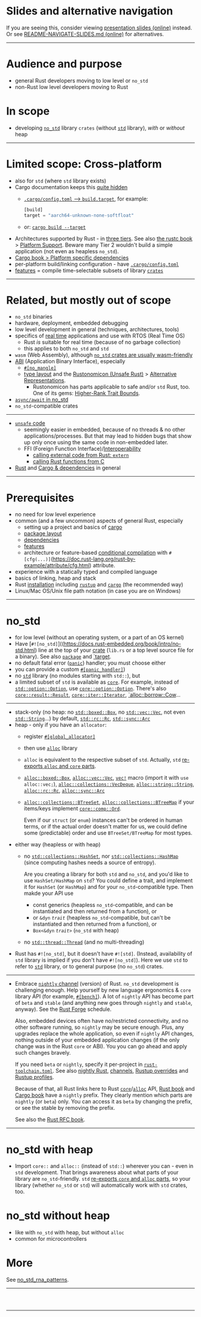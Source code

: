 <!-- The following comment hides this section from being shown by
     https://peter-kehl.github.io/no_std_rust_libs.
-->
<!-- .slide: data-visibility="hidden" -->
# Slides and alternative navigation

If you are seeing this, consider viewing [presentation slides
(online)](https://peter-kehl.github.io/no_std_rust_libs) instead. Or see [README-NAVIGATE-SLIDES.md
(online)](https://github.com/peter-kehl/present_on_github_with_reveal.js/blob/main/README-NAVIGATE-SLIDES.md)
for alternatives.

---

# Audience and purpose

- general Rust developers moving to low level or `no_std`
- non-Rust low level developers moving to Rust

# In scope

- developing [`no_std`](https://docs.rust-embedded.org/book/intro/no-std.html) library `crates`
   (without [`std`](https://doc.rust-lang.org/nightly/std/) library), _with_ or _without_ heap

---

# Limited scope: Cross-platform

- also for `std` (where `std` library exists)
- Cargo documentation keeps this [quite
   hidden](https://doc.rust-lang.org/nightly/cargo/faq.html#does-cargo-handle-multi-platform-packages-or-cross-compilation)
  - [`.cargo/config.toml` -->
      `build.target`](https://doc.rust-lang.org/nightly/cargo/reference/config.html#buildtarget),
      for example:

      ```rust
      [build]
      target = "aarch64-unknown-none-softfloat"
      ```

  - or: [`cargo build
      --target`](https://doc.rust-lang.org/nightly/cargo/commands/cargo-build.html#compilation-options)
- Architectures supported by Rust - in [three
   tiers](https://doc.rust-lang.org/nightly/rustc/target-tier-policy.html). See also [the rustc
   book](https://doc.rust-lang.org/nightly/rustc) > [Platform
   Support](https://doc.rust-lang.org/nightly/rustc/platform-support.html). Beware many Tier 2
   wouldn't build a simple application (not even as heapless `no_std`).
- [Cargo book > Platform specific
   dependencies](https://doc.rust-lang.org/nightly/cargo/reference/specifying-dependencies.html#platform-specific-dependencies)
- per-platform build/linking configuration - have
   [`.cargo/config.toml`](https://doc.rust-lang.org/cargo/reference/config.html)
- [features](https://doc.rust-lang.org/nightly/cargo/reference/features.html) = compile
  time-selectable subsets of library
  [`crates`](https://doc.rust-lang.org/nightly/cargo/appendix/glossary.html#crate)

---

# Related, but mostly out of scope

- `no_std` binaries
- hardware, deployment, embedded debugging
- low level development in general (techniques, architectures, tools)
- specifics of [real
  time](https://doc.rust-lang.org/nightly/embedded-book/interoperability/index.html#interoperability-with-rtoss)
  applications and use with RTOS (Real Time OS)
  - Rust _is_ suitable for real time (because of no garbage collection)
  - this applies to both `no_std` and `std`
- `wasm` (Web Assembly), although [`no_std` crates are usually
   wasm-friendly](https://rahul-thakoor.github.io/using-no-standard-library-crates-with-webassembly)
- [ABI](https://doc.rust-lang.org/nightly/reference/abi.html) (Application Binary Interface),
   especially
  - [`#[no_mangle]`](https://doc.rust-lang.org/nightly/reference/abi.html#the-no_mangle-attribute)
  - [type layout](https://doc.rust-lang.org/nightly/reference/type-layout.html) and the
     [Rustonomicon (Unsafe Rust)](https://doc.rust-lang.org/nightly/nomicon) > [Alternative
     Representations](https://doc.rust-lang.org/nightly/nomicon/other-reprs.html).
    - Rustonomicon has parts applicable to safe and/or `std` Rust, too. One of its gems:
       [Higher-Rank Trait Bounds](https://doc.rust-lang.org/nightly/nomicon/hrtb.html).
- [`async/await` in no_std](https://ferrous-systems.com/blog/stable-async-on-embedded)
- `no_std`-compatible crates

---

- [`unsafe` code](https://doc.rust-lang.org/nightly/book/ch19-01-unsafe-rust.html)
  - seemingly easier in embedded, because of no threads & no other applications/processes. But that
    may lead to hidden bugs that show up only once using the same code in non-embedded later.
  - FFI (Foreign Function
     Interface)/[Interoperability](https://doc.rust-lang.org/nightly/embedded-book/interoperability/index.html)
    - [calling external code from Rust:
       `extern`](https://doc.rust-lang.org/nightly/book/ch19-01-unsafe-rust.html#using-extern-functions-to-call-external-code)
    - [calling Rust functions from
       C](https://dev.to/dandyvica/how-to-call-rust-functions-from-c-on-linux-h37)
- [Rust](https://doc.rust-lang.org) and [Cargo &
   dependencies](https://doc.rust-lang.org/nightly/cargo/reference/specifying-dependencies.html) in
   general

---

# Prerequisites

- no need for low level experience
- common (and a few uncommon) aspects of general Rust, especially
  - setting up a project and basics of
     [cargo](https://doc.rust-lang.org/nightly/book/ch01-03-hello-cargo.html)
  - [package layout](https://doc.rust-lang.org/nightly/cargo/guide/project-layout.html)
  - [dependencies](https://doc.rust-lang.org/nightly/cargo/guide/dependencies.html)
  - [features](https://doc.rust-lang.org/nightly/cargo/reference/features.html)
  - architecture or feature-based [conditional
     compilation](https://doc.rust-lang.org/nightly/reference/conditional-compilation.html) with
     `#[cfg(...)]`(<https://doc.rust-lang.org/rust-by-example/attribute/cfg.html>) attribute.
- experience with a statically typed and compiled language
- basics of linking, heap and stack
- Rust [installation](https://doc.rust-lang.org/nightly/book/ch01-01-installation.html) including
   [`rustup`](https://rust-lang.github.io/rustup) and
   [`cargo`](https://doc.rust-lang.org/nightly/cargo) (the recommended way)
- Linux/Mac OS/Unix file path notation (in case you are on Windows)

---

# no_std

- for low level (without an operating system, or a part of an OS kernel)
- Have [`#![no_std]`]((<https://docs.rust-embedded.org/book/intro/no-std.html>) line at the top of
   your [crate](https://doc.rust-lang.org/nightly/cargo/appendix/glossary.html#crate) (`lib.rs` or a
   top level source file for a binary). See also
   [`package`](https://doc.rust-lang.org/nightly/cargo/appendix/glossary.html#package) and
   [`target](https://doc.rust-lang.org/nightly/cargo/appendix/glossary.html#target).
- no default fatal error
   ([`panic`](https://doc.rust-lang.org/nightly/book/ch09-01-unrecoverable-errors-with-panic.html#unwinding-the-stack-or-aborting-in-response-to-a-panic))
   handler; you must choose either
- you can provide a custom
   [`#[panic_handler]`](https://doc.rust-lang.org/nightly/std/alloc/trait.GlobalAlloc.html))
- no [`std`](https://doc.rust-lang.org/nightly/std/index.html) library (no modules starting with
   `std::`), but
- a limited subset of `std` is available as
   [`core`](https://doc.rust-lang.org/nightly/core/index.html). For example, instead of
   [`std::option::Option`](https://doc.rust-lang.org/nightly/std/option/enum.Option.html), use
   [`core::option::Option`](https://doc.rust-lang.org/nightly/core/option/enum.Option.html). There's
   also [`core::result::Result`](https://doc.rust-lang.org/nightly/core/result/enum.Result.html),
   [`core::iter::Iterator`](https://doc.rust-lang.org/nightly/core/iter/trait.Iterator.html),
   [`alloc::borrow::Cow](https://doc.rust-lang.org/alloc/borrow/enum.Cow.html)...

---

- stack-only (no heap: no
   [`std::boxed::Box`](https://doc.rust-lang.org/nightly/std/boxed/struct.Box.html), no
   [`std::vec::Vec`](https://doc.rust-lang.org/nightly/std/vec/struct.Vec.html), not even
   [`std::String`](https://doc.rust-lang.org/nightly/std/string/struct.String.html)...) by default,
   [`std::rc::Rc`](https://doc.rust-lang.org/std/rc/struct.Rc.html),
   [`std::sync::Arc`](https://doc.rust-lang.org/std/sync/struct.Arc.html)
- heap - only if you have an `allocator`:
  - register
     [`#[global_allocator]`](https://doc.rust-lang.org/nightly/std/prelude/v1/macro.global_allocator.html)
  - then use [`alloc`](https://doc.rust-lang.org/nightly/alloc/index.html) library
  - `alloc` is equivalent to the respective subset of `std`. Actually, `std` [re-exports `alloc` and
     `core` parts](https://doc.rust-lang.org/nightly/src/std/lib.rs.html).
  - [`alloc::boxed::Box`](https://doc.rust-lang.org/nightly/alloc/boxed/struct.Box.html),
     [`alloc::vec::Vec`](https://doc.rust-lang.org/nightly/alloc/vec/struct.Vec.html),
     [`vec!`](https://doc.rust-lang.org/nightly/alloc/macro.vec.html) macro (import it with `use
     alloc::vec;`),
     [`alloc::collections::VecDeque`](https://doc.rust-lang.org/nightly/alloc/collections/index.html#reexport.VecDeque),
     [`alloc::string::String`](https://doc.rust-lang.org/nightly/alloc/string/struct.String.html),
     [`alloc::rc::Rc`](https://doc.rust-lang.org/alloc/rc/struct.Rc.html),
     [`alloc::sync::Arc`](https://doc.rust-lang.org/alloc/sync/struct.Arc.html)
  - [`alloc::collections::BTreeSet`](https://doc.rust-lang.org/nightly/alloc/collections/index.html#reexport.BTreeSet),
     [`alloc::collections::BTreeMap`](https://doc.rust-lang.org/nightly/alloc/collections/index.html#reexport.BTreeMap)
     if your items/keys implement
     [`core::comp::Ord`](https://doc.rust-lang.org/nightly/core/cmp/trait.Ord.html).

     Even if our `struct` (or `enum`) instances can't be ordered in human terms, or if the actual
     order doesn't matter for us, we could define some (predictable) order and use
     `BTreeSet/BTreeMap` for most types.
- either way (heapless or with heap)
  - no
     [`std::collections::HashSet`](https://doc.rust-lang.org/nightly/std/collections/struct.HashSet.html),
     nor
     [`std::collections::HashMap`](https://doc.rust-lang.org/nightly/std/collections/struct.HashMap.html)
     (since computing hashes needs a source of entropy).

     Are you creating a library for both `std` and `no_std`, and you'd like to use `HashSet/HashMap`
     on `std`? You could define a trait, and implement it for `HashSet` (or `HashMap`) and for your
     `no_std`-compatible type. Then makde your API use
    - const generics (heapless `no_std`-compatible, and can be instantiated and then returned from a
       function), or
    - or `&dyn` _`trait`_ (heapless `no_std`-compatible, but can't be instantiated and then returned
       from a function), or
    - `Box<&dyn` _`trait>`_ (`no_std` with heap)
  - no [`std::thread::Thread`](https://doc.rust-lang.org/nightly/std/thread/struct.Thread.html) (and
     no multi-threading)
- Rust has `#![no_std]`, but it doesn't have `#![std]`. (Instead, availability of `std` library is
   implied if you don't have `#![no_std]`). Here we use `std` to refer to
   [`std`](https://doc.rust-lang.org/nightly/std/index.html) library, or to general purpose (no
   `no_std`) crates.

---

- Embrace [`nightly` channel](https://rust-lang.github.io/rustup/concepts/toolchains.html) (version)
   of Rust. `no_std` development is challenging enough. Help yourself by new language ergonomics &
   `core` library API (for example,
   [`#[bench]`](https://doc.rust-lang.org/nightly/cargo/reference/cargo-targets.html#benchmarks)). A
   lot of `nightly` API has become part of `beta` and `stable` (and anything new goes through
   `nightly` and `stable`, anyway). See the [Rust Forge](https://forge.rust-lang.org) schedule.

   Also, embedded devices often have no/restricted connectivity, and no other software running, so
   `nightly` may be secure enough. Plus, any upgrades replace the whole application, so even if
   `nightly` API changes, nothing outside of your embedded application changes (if the only change
   was in the Rust `core` or ABI). You you can go ahead and apply such changes bravely.

   If you need `beta` or `nightly`, specify it per-project in
   [`rust-toolchain.toml`](https://rust-lang.github.io/rustup/overrides.html#the-toolchain-file).
   See also [nightly Rust](https://doc.rust-lang.org/nightly/book/appendix-07-nightly-rust.html),
   [channels](https://rust-lang.github.io/rustup/concepts/channels.html), [Rustup
   overrides](https://rust-lang.github.io/rustup/overrides.html) and [Rustup
   profiles](https://rust-lang.github.io/rustup/concepts/profiles.html).

   Because of that, all Rust links here to Rust
   [`core`](https://doc.rust-lang.org/nightly/core/index.html)/[`alloc`](https://doc.rust-lang.org/nightly/alloc/index.html)
   API, [Rust book](https://doc.rust-lang.org/nightly/book) and [Cargo
   book](https://doc.rust-lang.org/nightly/cargo) have a `nightly` prefix. They clearly mention
   which parts are `nightly` (or `beta`) only. You can access it as `beta` by changing the prefix,
   or see the stable by removing the prefix.

   See also the [Rust RFC book](https://rust-lang.github.io/rfcs).

---

# no_std with heap

- Import `core::` and `alloc::` (instead of `std::`) wherever you can - even in `std` development.
   That brings awareness about what parts of your library are `no_std`-friendly. `std` [re-exports
   `core` and `alloc` parts](https://doc.rust-lang.org/nightly/src/std/lib.rs.html), so your library
   (whether `no_std` or `std`) will automatically work with `std` crates, too.

# no_std without heap

- like with `no_std` with heap, but without `alloc`
- common for microcontrollers

# More

See [no_std_rna_patterns](../no_std_rna_patterns).

---

<!-- markdownlint-disable MD033 -->
<pre class="language-rust r-stretch pre_relative_to_code_github_repo_raw">
<code
data-url="src/lib.rs"
data-line-start-delimiter="#![allow(rustdoc::bare_urls)]" data-line-end-delimiter="pub mod
index;">
</code>
</pre>
<!-- markdownlint-enable MD033    -->

---

<!-- TODO: REMOVE - JUST A TEST.-->
<!-- markdownlint-disable MD033 -->
<!-- https://github.com/peter-kehl/no_std_rna_patterns/blob/main/00_test_harness/../00_utils/Cargo.toml redirects to https://github.com/peter-kehl/no_std_rna_patterns/blob/main/00_utils/Cargo.toml. But revealjs-embed-code doesn't support redirects. So we have to normalize the URL ourselves.

https://raw.githubusercontent.com/ranging-rs/with_heap/main/Cargo.toml
https://raw.githubusercontent.com/ranging-rs/with_heap/main/src/../Cargo.toml
-->
<pre class="language-rust r-stretch">
<code
data-url="https://raw.githubusercontent.com/ranging-rs/with_heap/main/src/../Cargo.toml">
</code>
</pre>
<!-- markdownlint-enable MD033 -->